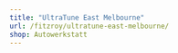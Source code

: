```yaml
---
title: "UltraTune East Melbourne"
url: /fitzroy/ultratune-east-melbourne/
shop: Autowerkstatt
---
```

